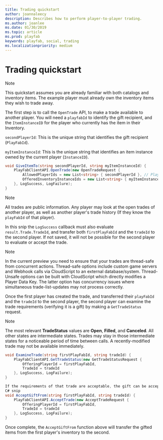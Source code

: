 ```yaml
---
title: Trading quickstart
author: joannaleecy
description: Describes how to perform player-to-player trading.
ms.author: joanlee
ms.date: 01/30/2019
ms.topic: article
ms.prod: playfab
keywords: playfab, social, trading
ms.localizationpriority: medium
---
```


# Trading quickstart

> [!NOTE]
> This quickstart assumes you are already familiar with both catalogs and inventory items. The example player must already own the inventory items they wish to trade away.

The first step is to call the `OpenTrade` API, to make a trade available to another player. You will need a `playfabId` to identify the gift recipient, and the `ItemInstanceID` for the player who currently has the item in their Inventory.
  
`secondPlayerId`: This is the unique string that identifies the gift recipient (`PlayFabId`).

`myItemInstanceId`: This is the unique string that identifies an item instance owned by the current player (`InstanceID`).

```csharp
void GiveItemTo(string secondPlayerId, string myItemInstanceId) {
    PlayFabClientAPI.OpenTrade(new OpenTradeRequest {
        AllowedPlayerIds = new List<string> { secondPlayerId }, // PlayFab ID for the friend who will receive your gift
        OfferedInventoryInstanceIds = new List<string> { myItemInstanceId } // The item instanceId fetched from GetUserInventory()
    }, LogSuccess, LogFailure);
}
```

> [!NOTE]
> All trades are public information. Any player may look at the open trades of another player, as well as another player's trade history (If they know the `playFabId` of that player).

In this snip the `LogSuccess` callback must also evaluate `result.Trade.TradeId`, and transfer both `firstPlayFabId` and the `tradeId` to the second player. If not saved, it will not be possible for the second player to evaluate or accept the trade.
  
> [!NOTE]
> In the current preview you need to ensure that your trades are thread-safe from concurrent actions. Thread-safe options include custom game servers and Webhook calls via CloudScript to an external database/system. Thread-Unsafe options can be built with CloudScript which directly modifies a Player Data Key. The latter option has concurrency issues where simultaneous trade-list-updates may not process correctly.

Once the first player has created the trade, and transferred their `playFabId` and the `tradeId` to the second player, the second player can examine the trade requirements (verifying it is a gift) by making a `GetTradeStatus` request.

> [!NOTE]
> The most relevant **TradeStatus** values are **Open**, **Filled**, and **Canceled**. All other states are intermediate states. Trades may stay in those intermediate states for a noticeable period of time between calls. A recently-modified trade may not be available immediately.

```csharp
void ExamineTrade(string firstPlayFabId, string tradeId) {
    PlayFabClientAPI.GetTradeStatus(new GetTradeStatusRequest {
        OfferingPlayerId = firstPlayFabId,
        TradeId = tradeId
    }, LogSuccess, LogFailure);
}

If the requirements of that trade are acceptable, the gift can be accepted using AcceptTrade
C# snip
void AcceptGiftFrom(string firstPlayFabId, string tradeId) {
    PlayFabClientAPI.AcceptTrade(new AcceptTradeRequest {
        OfferingPlayerId = firstPlayFabId,
        TradeId = tradeId
    }, LogSuccess, LogFailure);
}
```

Once complete, the `AcceptGiftFrom` function above will transfer the gifted items from the first player's inventory to the second.
